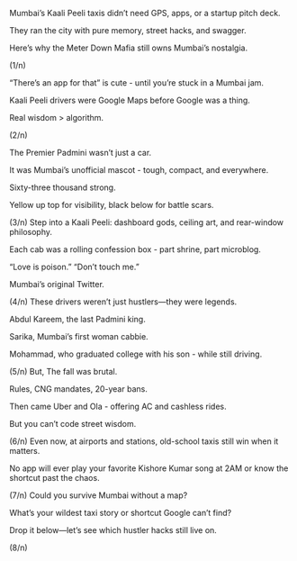 Mumbai’s Kaali Peeli taxis didn’t need GPS, apps, or a startup pitch deck.

They ran the city with pure memory, street hacks, and swagger.

Here’s why the Meter Down Mafia still owns Mumbai’s nostalgia.

(1/n)

“There’s an app for that” is cute - until you’re stuck in a Mumbai jam.

Kaali Peeli drivers were Google Maps before Google was a thing.

Real wisdom > algorithm.

(2/n)

The Premier Padmini wasn’t just a car.

It was Mumbai’s unofficial mascot - tough, compact, and everywhere.

Sixty-three thousand strong.

Yellow up top for visibility, black below for battle scars.

(3/n)
Step into a Kaali Peeli: dashboard gods, ceiling art, and rear-window philosophy.

Each cab was a rolling confession box - part shrine, part microblog.

“Love is poison.” “Don’t touch me.”

Mumbai’s original Twitter.

(4/n)
These drivers weren’t just hustlers—they were legends.

Abdul Kareem, the last Padmini king.

Sarika, Mumbai’s first woman cabbie.

Mohammad, who graduated college with his son - while still driving.

(5/n)
But, The fall was brutal.

Rules, CNG mandates, 20-year bans.

Then came Uber and Ola - offering AC and cashless rides.

But you can’t code street wisdom.

(6/n)
Even now, at airports and stations, old-school taxis still win when it matters.

No app will ever play your favorite Kishore Kumar song at 2AM or know the shortcut past the chaos.

(7/n)
Could you survive Mumbai without a map?

What’s your wildest taxi story or shortcut Google can’t find?

Drop it below—let’s see which hustler hacks still live on.

(8/n)
